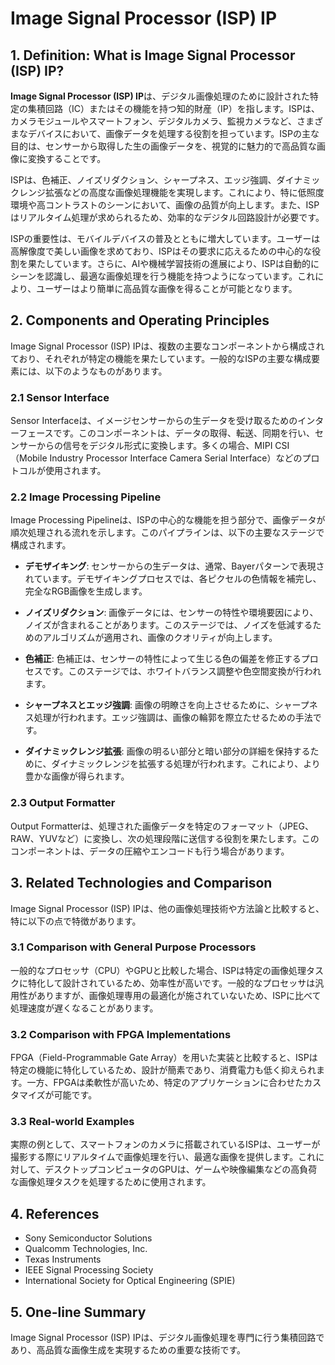 # Image Signal Processor (ISP) IP

## 1. Definition: What is **Image Signal Processor (ISP) IP**?
**Image Signal Processor (ISP) IP**は、デジタル画像処理のために設計された特定の集積回路（IC）またはその機能を持つ知的財産（IP）を指します。ISPは、カメラモジュールやスマートフォン、デジタルカメラ、監視カメラなど、さまざまなデバイスにおいて、画像データを処理する役割を担っています。ISPの主な目的は、センサーから取得した生の画像データを、視覚的に魅力的で高品質な画像に変換することです。

ISPは、色補正、ノイズリダクション、シャープネス、エッジ強調、ダイナミックレンジ拡張などの高度な画像処理機能を実現します。これにより、特に低照度環境や高コントラストのシーンにおいて、画像の品質が向上します。また、ISPはリアルタイム処理が求められるため、効率的なデジタル回路設計が必要です。

ISPの重要性は、モバイルデバイスの普及とともに増大しています。ユーザーは高解像度で美しい画像を求めており、ISPはその要求に応えるための中心的な役割を果たしています。さらに、AIや機械学習技術の進展により、ISPは自動的にシーンを認識し、最適な画像処理を行う機能を持つようになっています。これにより、ユーザーはより簡単に高品質な画像を得ることが可能となります。

## 2. Components and Operating Principles
Image Signal Processor (ISP) IPは、複数の主要なコンポーネントから構成されており、それぞれが特定の機能を果たしています。一般的なISPの主要な構成要素には、以下のようなものがあります。

### 2.1 Sensor Interface
Sensor Interfaceは、イメージセンサーからの生データを受け取るためのインターフェースです。このコンポーネントは、データの取得、転送、同期を行い、センサーからの信号をデジタル形式に変換します。多くの場合、MIPI CSI（Mobile Industry Processor Interface Camera Serial Interface）などのプロトコルが使用されます。

### 2.2 Image Processing Pipeline
Image Processing Pipelineは、ISPの中心的な機能を担う部分で、画像データが順次処理される流れを示します。このパイプラインは、以下の主要なステージで構成されます。

- **デモザイキング**: センサーからの生データは、通常、Bayerパターンで表現されています。デモザイキングプロセスでは、各ピクセルの色情報を補完し、完全なRGB画像を生成します。
  
- **ノイズリダクション**: 画像データには、センサーの特性や環境要因により、ノイズが含まれることがあります。このステージでは、ノイズを低減するためのアルゴリズムが適用され、画像のクオリティが向上します。

- **色補正**: 色補正は、センサーの特性によって生じる色の偏差を修正するプロセスです。このステージでは、ホワイトバランス調整や色空間変換が行われます。

- **シャープネスとエッジ強調**: 画像の明瞭さを向上させるために、シャープネス処理が行われます。エッジ強調は、画像の輪郭を際立たせるための手法です。

- **ダイナミックレンジ拡張**: 画像の明るい部分と暗い部分の詳細を保持するために、ダイナミックレンジを拡張する処理が行われます。これにより、より豊かな画像が得られます。

### 2.3 Output Formatter
Output Formatterは、処理された画像データを特定のフォーマット（JPEG、RAW、YUVなど）に変換し、次の処理段階に送信する役割を果たします。このコンポーネントは、データの圧縮やエンコードも行う場合があります。

## 3. Related Technologies and Comparison
Image Signal Processor (ISP) IPは、他の画像処理技術や方法論と比較すると、特に以下の点で特徴があります。

### 3.1 Comparison with General Purpose Processors
一般的なプロセッサ（CPU）やGPUと比較した場合、ISPは特定の画像処理タスクに特化して設計されているため、効率性が高いです。一般的なプロセッサは汎用性がありますが、画像処理専用の最適化が施されていないため、ISPに比べて処理速度が遅くなることがあります。

### 3.2 Comparison with FPGA Implementations
FPGA（Field-Programmable Gate Array）を用いた実装と比較すると、ISPは特定の機能に特化しているため、設計が簡素であり、消費電力も低く抑えられます。一方、FPGAは柔軟性が高いため、特定のアプリケーションに合わせたカスタマイズが可能です。

### 3.3 Real-world Examples
実際の例として、スマートフォンのカメラに搭載されているISPは、ユーザーが撮影する際にリアルタイムで画像処理を行い、最適な画像を提供します。これに対して、デスクトップコンピュータのGPUは、ゲームや映像編集などの高負荷な画像処理タスクを処理するために使用されます。

## 4. References
- Sony Semiconductor Solutions
- Qualcomm Technologies, Inc.
- Texas Instruments
- IEEE Signal Processing Society
- International Society for Optical Engineering (SPIE)

## 5. One-line Summary
Image Signal Processor (ISP) IPは、デジタル画像処理を専門に行う集積回路であり、高品質な画像生成を実現するための重要な技術です。